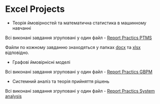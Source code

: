 # Excel Projects

- Теорія ймовiрностей та математична статистика в машинному навчанні

Всі виконані завдання згруповані у один файл -  [Report Practics PTMS](Probability_theory_and_mathematical_statistics/Probability_theory_in_machine_learning/practics/Report_Poroskun_PM-81.pdf)

Файли по кожному завданню знаходяться у папках [docx](Probability_theory_and_mathematical_statistics/Probability_theory_in_machine_learning/practics/docx) та [xlsx](Probability_theory_and_mathematical_statistics/Probability_theory_in_machine_learning/practics/xlsx) відповідно.
  
  
- Графовi ймовiрнiснi моделi

Всі виконані завдання згруповані у один файл -  [Report Practics GBPM](Graph-based_probabilistic_models/PRACT/Practics_Poroskun_GBPM.pdf)
  
  
- Системний аналiз та теорiя прийняття рiшень

Всі виконані завдання згруповані у один файл -  [Report Practics System analysis](System_analysis_and_decision_theory/Practics/Practics_System_analysis.pdf)

  
